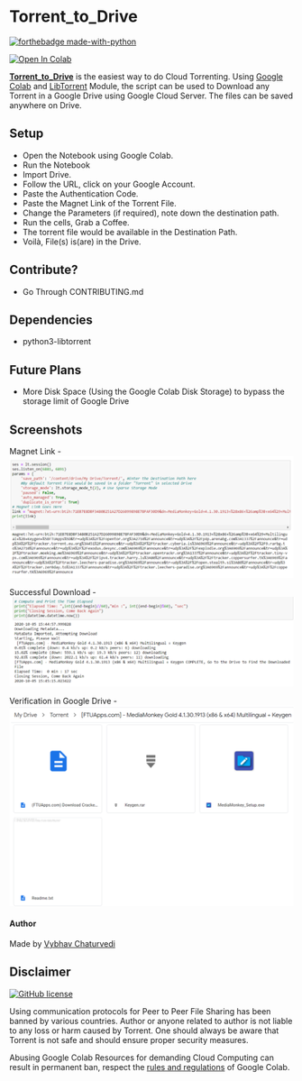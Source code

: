 # Torrent_to_Drive

[![forthebadge made-with-python](http://ForTheBadge.com/images/badges/made-with-python.svg)](https://www.python.org/)

[![Open In Colab](https://colab.research.google.com/assets/colab-badge.svg)](https://colab.research.google.com/drive/1pO6CaIFIdJ_4Rc4X3vpBxQdnXMm0zhJ5#scrollTo=s4TwJU-pVNC9)


[**Torrent_to_Drive**](https://github.com/vybhav72954/Torrent_to_GoogleDrive/blob/master/Jupyter%20Notebook/TorrentToDrive.ipynb) is the easiest way to do Cloud Torrenting. Using [Google Colab](https://colab.research.google.com) and [LibTorrent](https://libtorrent.org/python_binding.html) Module, the script can be used to Download any Torrent in a Google Drive using Google Cloud Server. The files can be saved anywhere on Drive.

## Setup 

 - Open the Notebook using Google Colab.
 - Run the Notebook
 - Import Drive.
 - Follow the URL, click on your Google Account.
 - Paste the Authentication Code.
 - Paste the Magnet Link of the Torrent File.
 - Change the Parameters (if required), note down the destination path.
 - Run the cells, Grab a Coffee.
 - The torrent file would be available in the Destination Path.
 - Voilà, File(s) is(are) in the Drive.
 
## Contribute?
- Go Through CONTRIBUTING.md

## Dependencies
 - python3-libtorrent

## Future Plans

 - More Disk Space (Using the Google Colab Disk Storage) to bypass the storage limit of Google Drive
 
## Screenshots

Magnet Link - 
![Pasting the Magnet Link](static/MagnetLink.svg)


Successful Download - 
![Successful Download](static/DownloadSuccess.svg)

Verification in Google Drive -
![](static/Google_Drive.svg)

#### Author
Made by [Vybhav Chaturvedi](https://www.linkedin.com/in/vybhav-chaturvedi-0ba82614a/)

## Disclaimer

[![GitHub license](https://img.shields.io/github/license/vybhav72954/Torrent_to_GoogleDrive?style=plastic)](https://github.com/vybhav72954/Torrent_to_GoogleDrive/blob/master/LICENSE)


Using communication protocols for Peer to Peer File Sharing has been banned by various countries. Author or anyone related to author is not liable to any loss or harm caused by Torrent. One should always be aware that Torrent is not safe and should ensure proper security measures.

Abusing Google Colab Resources for demanding Cloud Computing can result in permanent ban, respect the [rules and regulations](https://research.google.com/colaboratory/faq.html#resource-limits) of Google Colab.